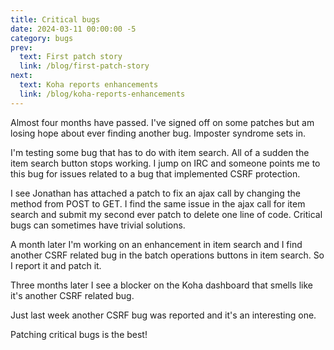 ```yaml
---
title: Critical bugs
date: 2024-03-11 00:00:00 -5
category: bugs
prev:
  text: First patch story
  link: /blog/first-patch-story
next:
  text: Koha reports enhancements
  link: /blog/koha-reports-enhancements
---
```


Almost four months have passed. I've signed off on some patches but am losing hope about ever finding another bug. Imposter syndrome sets in.

I'm testing some bug that has to do with item search. All of a sudden the item search button stops working. I jump on IRC and someone points me to this bug for issues related to a bug that implemented CSRF protection. 

<Bug :id='36195'/>

I see Jonathan has attached a patch to fix an ajax call by changing the method from POST to GET. I find the same issue in the ajax call for item search and submit my second ever patch to delete one line of code. Critical bugs can sometimes have trivial solutions.

A month later I'm working on an enhancement in item search and I find another CSRF related bug in the batch operations buttons in item search. So I report it and patch it. 
<Bug :id='36630'/>

Three months later I see a blocker on the Koha dashboard that smells like it's another CSRF related bug.
<Bug :id='37377'/>

Just last week another CSRF bug was reported and it's an interesting one.
<Bug :id='37407'/>

Patching critical bugs is the best!